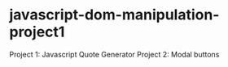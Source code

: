 # javascript-dom-manipulation-project1

Project 1: Javascript Quote Generator
Project 2: Modal buttons

